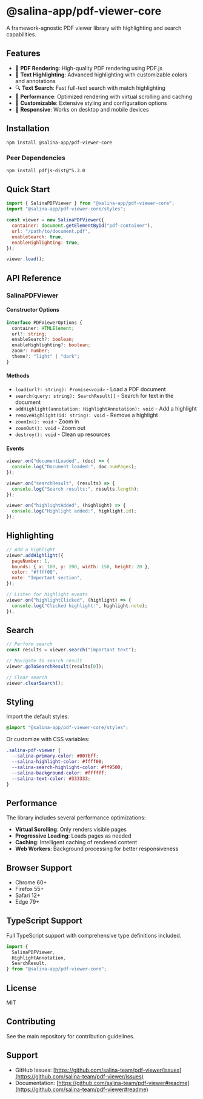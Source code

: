 # @salina-app/pdf-viewer-core

A framework-agnostic PDF viewer library with highlighting and search capabilities.

## Features

- 📄 **PDF Rendering**: High-quality PDF rendering using PDF.js
- 🎯 **Text Highlighting**: Advanced highlighting with customizable colors and annotations
- 🔍 **Text Search**: Fast full-text search with match highlighting
- 🚀 **Performance**: Optimized rendering with virtual scrolling and caching
- 🎨 **Customizable**: Extensive styling and configuration options
- 📱 **Responsive**: Works on desktop and mobile devices

## Installation

```bash
npm install @salina-app/pdf-viewer-core
```

### Peer Dependencies

```bash
npm install pdfjs-dist@^5.3.0
```

## Quick Start

```javascript
import { SalinaPDFViewer } from "@salina-app/pdf-viewer-core";
import "@salina-app/pdf-viewer-core/styles";

const viewer = new SalinaPDFViewer({
  container: document.getElementById("pdf-container"),
  url: "/path/to/document.pdf",
  enableSearch: true,
  enableHighlighting: true,
});

viewer.load();
```

## API Reference

### SalinaPDFViewer

#### Constructor Options

```typescript
interface PDFViewerOptions {
  container: HTMLElement;
  url?: string;
  enableSearch?: boolean;
  enableHighlighting?: boolean;
  zoom?: number;
  theme?: "light" | "dark";
}
```

#### Methods

- `load(url?: string): Promise<void>` - Load a PDF document
- `search(query: string): SearchResult[]` - Search for text in the document
- `addHighlight(annotation: HighlightAnnotation): void` - Add a highlight
- `removeHighlight(id: string): void` - Remove a highlight
- `zoomIn(): void` - Zoom in
- `zoomOut(): void` - Zoom out
- `destroy(): void` - Clean up resources

#### Events

```javascript
viewer.on("documentLoaded", (doc) => {
  console.log("Document loaded:", doc.numPages);
});

viewer.on("searchResult", (results) => {
  console.log("Search results:", results.length);
});

viewer.on("highlightAdded", (highlight) => {
  console.log("Highlight added:", highlight.id);
});
```

## Highlighting

```javascript
// Add a highlight
viewer.addHighlight({
  pageNumber: 1,
  bounds: { x: 100, y: 200, width: 150, height: 20 },
  color: "#ffff00",
  note: "Important section",
});

// Listen for highlight events
viewer.on("highlightClicked", (highlight) => {
  console.log("Clicked highlight:", highlight.note);
});
```

## Search

```javascript
// Perform search
const results = viewer.search("important text");

// Navigate to search result
viewer.goToSearchResult(results[0]);

// Clear search
viewer.clearSearch();
```

## Styling

Import the default styles:

```css
@import "@salina-app/pdf-viewer-core/styles";
```

Or customize with CSS variables:

```css
.salina-pdf-viewer {
  --salina-primary-color: #007bff;
  --salina-highlight-color: #ffff00;
  --salina-search-highlight-color: #ff9500;
  --salina-background-color: #ffffff;
  --salina-text-color: #333333;
}
```

## Performance

The library includes several performance optimizations:

- **Virtual Scrolling**: Only renders visible pages
- **Progressive Loading**: Loads pages as needed
- **Caching**: Intelligent caching of rendered content
- **Web Workers**: Background processing for better responsiveness

## Browser Support

- Chrome 60+
- Firefox 55+
- Safari 12+
- Edge 79+

## TypeScript Support

Full TypeScript support with comprehensive type definitions included.

```typescript
import {
  SalinaPDFViewer,
  HighlightAnnotation,
  SearchResult,
} from "@salina-app/pdf-viewer-core";
```

## License

MIT

## Contributing

See the main repository for contribution guidelines.

## Support

- GitHub Issues: [https://github.com/salina-team/pdf-viewer/issues](https://github.com/salina-team/pdf-viewer/issues)
- Documentation: [https://github.com/salina-team/pdf-viewer#readme](https://github.com/salina-team/pdf-viewer#readme)
